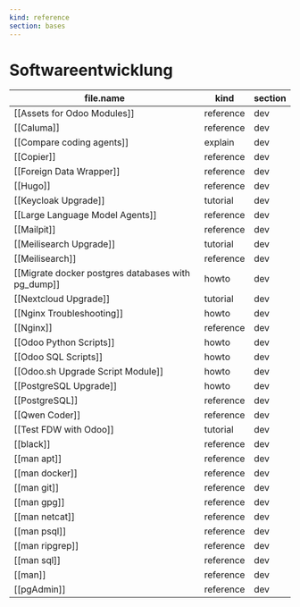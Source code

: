 ```yaml
---
kind: reference
section: bases
---
```


# Softwareentwicklung

| file.name                                          | kind      | section |
| -------------------------------------------------- | --------- | ------- |
| [[Assets for Odoo Modules]]                        | reference | dev     |
| [[Caluma]]                                         | reference | dev     |
| [[Compare coding agents]]                          | explain   | dev     |
| [[Copier]]                                         | reference | dev     |
| [[Foreign Data Wrapper]]                           | reference | dev     |
| [[Hugo]]                                           | reference | dev     |
| [[Keycloak Upgrade]]                               | tutorial  | dev     |
| [[Large Language Model Agents]]                    | reference | dev     |
| [[Mailpit]]                                        | reference | dev     |
| [[Meilisearch Upgrade]]                            | tutorial  | dev     |
| [[Meilisearch]]                                    | reference | dev     |
| [[Migrate docker postgres databases with pg_dump]] | howto     | dev     |
| [[Nextcloud Upgrade]]                              | tutorial  | dev     |
| [[Nginx Troubleshooting]]                          | howto     | dev     |
| [[Nginx]]                                          | reference | dev     |
| [[Odoo Python Scripts]]                            | howto     | dev     |
| [[Odoo SQL Scripts]]                               | howto     | dev     |
| [[Odoo.sh Upgrade Script Module]]                  | howto     | dev     |
| [[PostgreSQL Upgrade]]                             | howto     | dev     |
| [[PostgreSQL]]                                     | reference | dev     |
| [[Qwen Coder]]                                     | reference | dev     |
| [[Test FDW with Odoo]]                             | tutorial  | dev     |
| [[black]]                                          | reference | dev     |
| [[man apt]]                                        | reference | dev     |
| [[man docker]]                                     | reference | dev     |
| [[man git]]                                        | reference | dev     |
| [[man gpg]]                                        | reference | dev     |
| [[man netcat]]                                     | reference | dev     |
| [[man psql]]                                       | reference | dev     |
| [[man ripgrep]]                                    | reference | dev     |
| [[man sql]]                                        | reference | dev     |
| [[man]]                                            | reference | dev     |
| [[pgAdmin]]                                        | reference | dev     |

